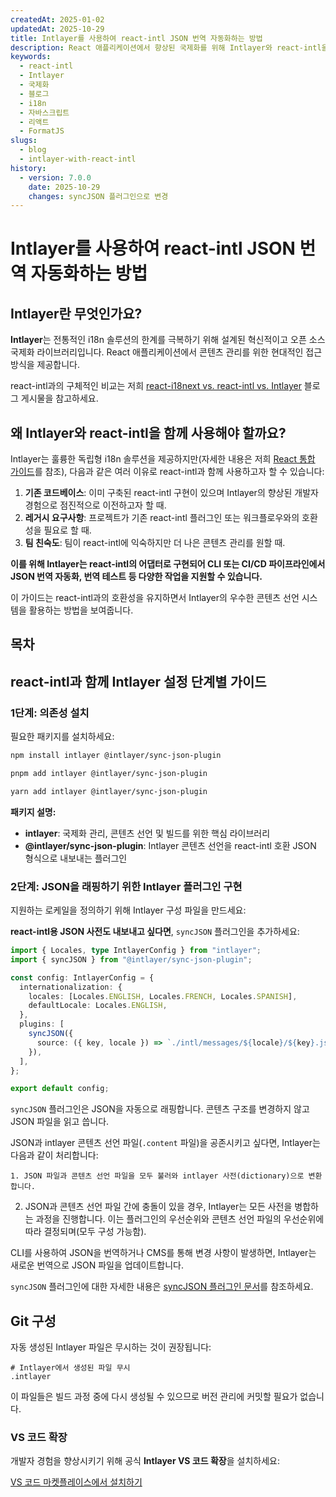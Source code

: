 ```yaml
---
createdAt: 2025-01-02
updatedAt: 2025-10-29
title: Intlayer를 사용하여 react-intl JSON 번역 자동화하는 방법
description: React 애플리케이션에서 향상된 국제화를 위해 Intlayer와 react-intl을 사용하여 JSON 번역을 자동화하세요.
keywords:
  - react-intl
  - Intlayer
  - 국제화
  - 블로그
  - i18n
  - 자바스크립트
  - 리액트
  - FormatJS
slugs:
  - blog
  - intlayer-with-react-intl
history:
  - version: 7.0.0
    date: 2025-10-29
    changes: syncJSON 플러그인으로 변경
---
```


# Intlayer를 사용하여 react-intl JSON 번역 자동화하는 방법

## Intlayer란 무엇인가요?

**Intlayer**는 전통적인 i18n 솔루션의 한계를 극복하기 위해 설계된 혁신적이고 오픈 소스 국제화 라이브러리입니다. React 애플리케이션에서 콘텐츠 관리를 위한 현대적인 접근 방식을 제공합니다.

react-intl과의 구체적인 비교는 저희 [react-i18next vs. react-intl vs. Intlayer](https://github.com/aymericzip/intlayer/blob/main/docs/blog/ko/react-i18next_vs_react-intl_vs_intlayer.md) 블로그 게시물을 참고하세요.

## 왜 Intlayer와 react-intl을 함께 사용해야 할까요?

Intlayer는 훌륭한 독립형 i18n 솔루션을 제공하지만(자세한 내용은 저희 [React 통합 가이드](https://github.com/aymericzip/intlayer/blob/main/docs/docs/ko/intlayer_with_vite+react.md)를 참조), 다음과 같은 여러 이유로 react-intl과 함께 사용하고자 할 수 있습니다:

1. **기존 코드베이스**: 이미 구축된 react-intl 구현이 있으며 Intlayer의 향상된 개발자 경험으로 점진적으로 이전하고자 할 때.
2. **레거시 요구사항**: 프로젝트가 기존 react-intl 플러그인 또는 워크플로우와의 호환성을 필요로 할 때.
3. **팀 친숙도**: 팀이 react-intl에 익숙하지만 더 나은 콘텐츠 관리를 원할 때.

**이를 위해 Intlayer는 react-intl의 어댑터로 구현되어 CLI 또는 CI/CD 파이프라인에서 JSON 번역 자동화, 번역 테스트 등 다양한 작업을 지원할 수 있습니다.**

이 가이드는 react-intl과의 호환성을 유지하면서 Intlayer의 우수한 콘텐츠 선언 시스템을 활용하는 방법을 보여줍니다.

## 목차

<TOC/>

## react-intl과 함께 Intlayer 설정 단계별 가이드

### 1단계: 의존성 설치

필요한 패키지를 설치하세요:

```bash packageManager="npm"
npm install intlayer @intlayer/sync-json-plugin
```

```bash packageManager="pnpm"
pnpm add intlayer @intlayer/sync-json-plugin
```

```bash packageManager="yarn"
yarn add intlayer @intlayer/sync-json-plugin
```

**패키지 설명:**

- **intlayer**: 국제화 관리, 콘텐츠 선언 및 빌드를 위한 핵심 라이브러리
- **@intlayer/sync-json-plugin**: Intlayer 콘텐츠 선언을 react-intl 호환 JSON 형식으로 내보내는 플러그인

### 2단계: JSON을 래핑하기 위한 Intlayer 플러그인 구현

지원하는 로케일을 정의하기 위해 Intlayer 구성 파일을 만드세요:

**react-intl용 JSON 사전도 내보내고 싶다면**, `syncJSON` 플러그인을 추가하세요:

```typescript fileName="intlayer.config.ts"
import { Locales, type IntlayerConfig } from "intlayer";
import { syncJSON } from "@intlayer/sync-json-plugin";

const config: IntlayerConfig = {
  internationalization: {
    locales: [Locales.ENGLISH, Locales.FRENCH, Locales.SPANISH],
    defaultLocale: Locales.ENGLISH,
  },
  plugins: [
    syncJSON({
      source: ({ key, locale }) => `./intl/messages/${locale}/${key}.json`,
    }),
  ],
};

export default config;
```

`syncJSON` 플러그인은 JSON을 자동으로 래핑합니다. 콘텐츠 구조를 변경하지 않고 JSON 파일을 읽고 씁니다.

JSON과 intlayer 콘텐츠 선언 파일(`.content` 파일)을 공존시키고 싶다면, Intlayer는 다음과 같이 처리합니다:

    1. JSON 파일과 콘텐츠 선언 파일을 모두 불러와 intlayer 사전(dictionary)으로 변환합니다.

2. JSON과 콘텐츠 선언 파일 간에 충돌이 있을 경우, Intlayer는 모든 사전을 병합하는 과정을 진행합니다. 이는 플러그인의 우선순위와 콘텐츠 선언 파일의 우선순위에 따라 결정되며(모두 구성 가능함).

CLI를 사용하여 JSON을 번역하거나 CMS를 통해 변경 사항이 발생하면, Intlayer는 새로운 번역으로 JSON 파일을 업데이트합니다.

`syncJSON` 플러그인에 대한 자세한 내용은 [syncJSON 플러그인 문서](https://github.com/aymericzip/intlayer/blob/main/docs/docs/ko/plugins/sync-json.md)를 참조하세요.

## Git 구성

자동 생성된 Intlayer 파일은 무시하는 것이 권장됩니다:

```plaintext fileName=".gitignore"
# Intlayer에서 생성된 파일 무시
.intlayer
```

이 파일들은 빌드 과정 중에 다시 생성될 수 있으므로 버전 관리에 커밋할 필요가 없습니다.

### VS 코드 확장

개발자 경험을 향상시키기 위해 공식 **Intlayer VS 코드 확장**을 설치하세요:

[VS 코드 마켓플레이스에서 설치하기](https://marketplace.visualstudio.com/items?itemName=intlayer.intlayer-vs-code-extension)
